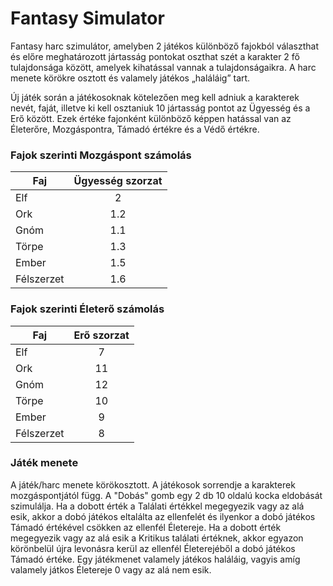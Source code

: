 # Fantasy Simulator

Fantasy harc szimulátor, amelyben 2 játékos különböző fajokból választhat és előre meghatározott jártasság pontokat oszthat szét a   karakter 2 fő tulajdonsága között, amelyek kihatással vannak a tulajdonságaikra. A harc menete körökre osztott és valamely játékos „haláláig” tart.

Új játék során a játékosoknak kötelezően meg kell adniuk a karakterek nevét, faját, illetve ki kell osztaniuk 10 jártasság pontot az Ügyesség és a Erő között. Ezek értéke fajonként különböző képpen hatással van az Életerőre, Mozgáspontra, Támadó értékre és a Védő értékre.

### Fajok szerinti Mozgáspont számolás
| Faj | Ügyesség szorzat |
| ----|:--------:|
| Elf | 2 |
| Ork | 1.2 |
| Gnóm | 1.1 |
| Törpe | 1.3 |
| Ember | 1.5 |
| Félszerzet | 1.6 |

### Fajok szerinti Életerő számolás
| Faj | Erő szorzat |
| ----|:--------:|
| Elf | 7 |
| Ork | 11 |
| Gnóm | 12 |
| Törpe | 10 |
| Ember | 9 |
| Félszerzet | 8 |

### Játék menete

A játék/harc menete körökosztott. A játékosok sorrendje a karakterek mozgáspontjától függ. A "Dobás" gomb egy 2 db 10 oldalú kocka eldobását szimulálja. Ha a dobott érték a Találati értékkel megegyezik vagy az alá esik, akkor a dobó játékos eltalálta az ellenfelét és ilyenkor a dobó játékos Támadó értékével csökken az ellenfél Életereje. Ha a dobott érték megegyezik vagy az alá esik a Kritikus találati értéknek, akkor egyazon körönbelül újra levonásra kerül az ellenfél Életerejéből a dobó játékos Támadó értéke. Egy játékmenet valamely játékos haláláig, vagyis amíg valamely játkos Életereje 0 vagy az alá nem esik.
